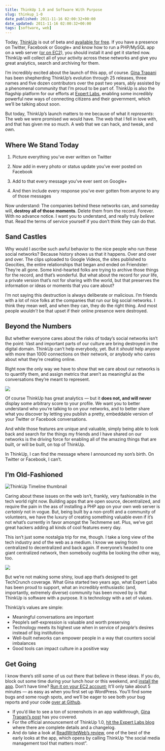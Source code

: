 ```yaml
---
title: ThinkUp 1.0 and Software With Purpose
slug: thinkup_1-0
date_published: 2011-11-16 02:00:32+00:00
date_updated: 2011-11-16 02:00:32+00:00
tags: [software, web]
---
```

Today, [ThinkUp](http://thinkupapp.com/) is out of beta and [available for free](http://thinkupapp.com/). If you have a presence on Twitter, Facebook or Google+ and know how to run a PHP/MySQL app on a web server ([or on EC2](http://expertlabs.aaas.org/thinkup-launcher/)), you should install it and get it started now. ThinkUp will collect all of your activity across these networks and give you great analytics, search and archiving for them.

I’m incredibly excited about the launch of this app, of course. [Gina Trapani](http://ginatrapani.org/) has been shepherding ThinkUp’s evolution through 25 releases, three names and five dozen contributors over the past two years, ably assisted by a phenomenal community that I’m proud to be part of. ThinkUp is also the flagship platform for our efforts at [Expert Labs](http://expertlabs.org/), enabling some incredibly powerful new ways of connecting citizens and their government, which we’ll be talking about soon.

But today, ThinkUp’s launch matters to me because of what it *represents*: The web we were promised we would have. The web that I fell in love with, and that has given me so much. A web that we can hack, and tweak, and own.

## Where We Stand Today

1. Picture everything you’ve ever written on Twitter

2. Now add in every photo or status update you’ve ever posted on Facebook

3. Add to that every message you’ve ever sent on Google+

4. And then include every response you’ve ever gotten from anyone to any of those messages

Now understand: The companies behind these networks can, and someday will, **destroy all of those moments**. Delete them from the record. Forever. With no advance notice. I want you to understand, and really truly *believe* that. Read the terms of service yourself if you don’t think they can do that.

## Sand Castles

Why would I ascribe such awful behavior to the nice people who run these social networks? Because history shows us that it happens. Over and over and over. The clips uploaded to Google Videos, the sites published to Geocities, the entire relationships that began and ended on Friendster: They’re all gone. Some kind-hearted folks are trying to archive those things for the record, and that’s wonderful. But what about the record for *your* life, a private version that’s not for sharing with the world, but that preserves the information or ideas or moments that you care about?

I’m not saying this destruction is always deliberate or malicious. I’m friends with a lot of nice folks at the companies that run our big social networks. I think they mean well, and when they can, they do the right thing. And most people *wouldn’t* be that upset if their online presence were destroyed.

## Beyond the Numbers

But whether everyone cares about the risks of today’s social networks isn’t the point: Vast and important parts of our culture are bring destroyed in the digital domain. ThinkUp can’t help everybody, yet. But it *should* help anyone with more than 1000 connections on their network, or anybody who cares about what they’re creating online.

Right now the only way we have to show that we care about our networks is to quantify them, and assign metrics that aren’t as meaningful as the conversations they’re meant to represent.

![](https://cdn.glitch.global/c4e475b2-a54e-47e0-973c-ed0bd1b46262/follower-charts-700x309.png?v=1670804347369)

Of course ThinkUp has great analytics — but it **does not, and will never** display some arbitrary score to your profile. We want you to better understand who you’re talking to on your networks, and to better share what you discover by letting you publish a pretty, embeddable version of your Twitter or Facebook conversations.

And while those features are unique and valuable, simply being able to look back and search for the things my friends and I have shared on our networks is the driving force for enabling all of the amazing things that are built, or will be built, on top of ThinkUp.

In ThinkUp, I can find the message where I announced my son’s birth. On Twitter or Facebook, I can’t.

## I’m Old-Fashioned

![ThinkUp Timeline thumbnail](https://cdn.glitch.global/c4e475b2-a54e-47e0-973c-ed0bd1b46262/timeline-thumbnail.png?v=1670804372675)

Caring about these issues on the web isn’t, frankly, very fashionable in the tech world right now. Building apps that are open source, decentralized, and require the pain in the ass of installing a PHP app on your own web server is *certainly* not in vogue. But, being built by a non-profit and a community of volunteers, we have the luxury of creating something valuable even if it’s not what’s currently in favor amongst the Techmeme set. Plus, we’ve got great hackers adding all kinds of cool features every day.

This isn’t just some nostalgia trip for me, though. I take a long view of the tech industry and of the web as a medium. I know we swing from centralized to decentralized and back again. If everyone’s headed to one giant centralized network, then somebody oughtta be looking the other way, too.

![](https://cdn.glitch.global/c4e475b2-a54e-47e0-973c-ed0bd1b46262/100%25-nice-people.png?v=1670804418635)

But we’re not making some shiny, loud app that’s designed to get TechCrunch coverage. What Gina started two years ago, what Expert Labs has been proud to support, what an incredibly enthusiastic (and, importantly, extremely diverse) community has been moved by is that ThinkUp is software with a purpose. It is technology with a set of values.

ThinkUp’s values are simple:

- Meaningful conversations are important
- People’s self-expression is valuable and worth preserving
- Technology meets its highest use when in service of *people*‘s desires instead of big institutions
- Well-built networks can empower people in a way that counters social imbalances
- Good tools can impact culture in a positive way

## Get Going

I know there’s still some of us out there that believe in these ideas. If you do, block out some time during your lunch hour or this weekend, and [install the app](http://thinkupapp.com/). Don’t have time? [Run it on your EC2 account](http://expertlabs.aaas.org/thinkup-launcher/); It’ll only take about 5 minutes — as easy as when you first set up WordPress. You’ll find some bugs and some rough spots, and we’ll be eager to see both your bug reports and your code [over at Github](https://github.com/ginatrapani/thinkup).

- If you’d like to see a ton of screenshots in an app walkthrough, [Gina Trapani’s post](http://smarterware.org/8608/thinkup-archives-and-analyzes-your-social-media-life) has you covered.
- For the official announcement of ThinkUp 1.0, [hit the Expert Labs blog](http://expertlabs.org/2011/11/thinkup-hits-10.html) where there are complete details and a changelog.
- And do take a look at [ReadWriteWeb’s review](http://www.readwriteweb.com/archives/own_your_social_network_data_with_thinkup_10.php), one of the best of the early looks at the app, which opens by calling ThinkUp “the social media management tool that matters most”.
